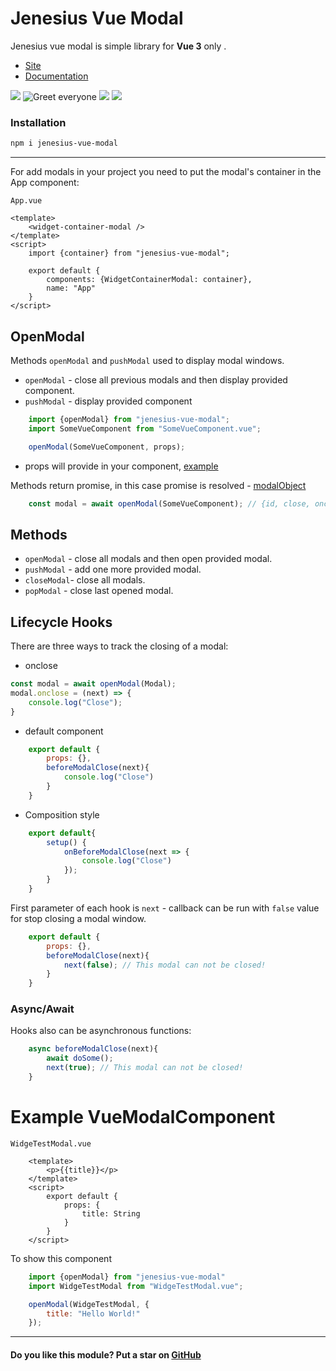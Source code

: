 # Jenesius Vue Modal

Jenesius vue modal is simple library for **Vue 3** only . 

- [Site](https://modal.jenesius.com/)
- [Documentation](https://modal.jenesius.com/docs.html/installation#npm)

![](https://img.shields.io/github/stars/Jenesius/vue-modal)
![Greet everyone](https://github.com/Jenesius/vue-modal/actions/workflows/node.js.yml/badge.svg)
![](https://img.shields.io/npm/l/jenesius-vue-modal)
![](https://img.shields.io/github/package-json/dependency-version/jenesius/vue-modal/vue)

### Installation

```markdown
npm i jenesius-vue-modal
```

----

For add modals in your project you need to put the modal's container in the App component:

`App.vue`
```vue
<template>
    <widget-container-modal />
</template>
<script>
    import {container} from "jenesius-vue-modal";
    
    export default {
        components: {WidgetContainerModal: container},
        name: "App"
    }
</script>
```

## OpenModal

Methods `openModal` and `pushModal` used to display modal windows. 
- `openModal` - close all previous modals and then display provided component.
- `pushModal` - display provided component

```js
    import {openModal} from "jenesius-vue-modal";
    import SomeVueComponent from "SomeVueComponent.vue";

    openModal(SomeVueComponent, props);
```
- props will provide in your component, [example](#example-vuemodalcomponent)

Methods return promise, in this case promise is resolved - [modalObject](https://modal.jenesius.com/docs.html/details#modal-object)
```js
    const modal = await openModal(SomeVueComponent); // {id, close, onclose}
```


## Methods

- `openModal` - close all modals and then open provided modal.
- `pushModal` - add one more provided modal.
- `closeModal`- close all modals.
- `popModal` - close last opened modal.


## Lifecycle Hooks

There are three ways to track the closing of a modal:

- onclose
```js
const modal = await openModal(Modal);
modal.onclose = (next) => {
    console.log("Close");
}
```

- default component

```js
    export default {
        props: {},
        beforeModalClose(next){
            console.log("Close")
        }
    }
```
- Composition style
```js
    export default{
        setup() {
            onBeforeModalClose(next => {
                console.log("Close")
            });
        }
    }
```

First parameter of each hook is `next` - callback can be run with `false` value for stop closing a modal window.
```js
    export default {
        props: {},
        beforeModalClose(next){
            next(false); // This modal can not be closed!
        }
    }
```
### Async/Await

Hooks also can be asynchronous functions:
```js
    async beforeModalClose(next){
        await doSome();
        next(true); // This modal can not be closed!
    }
```

# Example VueModalComponent

`WidgeTestModal.vue`
```vue 
    <template>
        <p>{{title}}</p>
    </template>
    <script>
        export default {
            props: {
                title: String
            }
        }
    </script>
```
To show this component
```js
    import {openModal} from "jenesius-vue-modal"
    import WidgeTestModal from "WidgeTestModal.vue";

    openModal(WidgeTestModal, {
        title: "Hello World!"
    });
```

---

#### Do you like this module? Put a star on [GitHub](https://github.com/Jenesius/vue-modal)
